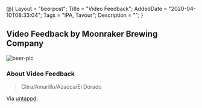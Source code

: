 @{
 Layout = "beerpost";
 Title = "Video Feedback";
 AddedDate = "2020-04-10T08:33:04";
 Tags = "IPA, Tavour";
 Description = "";
 }
 

## Video Feedback by Moonraker Brewing Company

![beer-pic]

### About Video Feedback

> Citra/Amarillo/Azacca/El Dorado

Via [untappd][untappd-url].

[untappd-url]: <https://untappd.com//b/moonraker-brewing-company-video-feedback/3470843>
[beer-pic]: https://jasonpowley.com/assets/img/2020-04-10-video-feedback.jpeg "Video Feedback by Moonraker Brewing Company"
